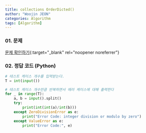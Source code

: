 ```yaml
---
title: collections OrderDicted()
author: "Woojin JEON"
categories: Algorithm
tags: [Algorithm]
---
```


### 01. 문제

[문제 확인하기](https://www.hackerrank.com/challenges/exceptions/problem?isFullScreen=true){:target="_blank" rel="noopener noreferrer"}

### 02. 정답 코드 (Python)

```Python
# 테스트 케이스 개수를 입력받는다.
T = int(input())

# 테스트 케이스 개수만큼 반복하면서 에러 케이스에 대해 출력한다
for _ in range(T):
    a, b = input().split()
    try:
        print(int(int(a)/int(b)))
    except ZeroDivisionError as e:
        print("Error Code: integer division or modulo by zero")
    except ValueError as e:
        print("Error Code:", e)
```
